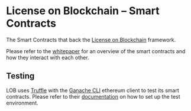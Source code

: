 # License on Blockchain – Smart Contracts

The Smart Contracts that back the [License on Blockchain](https://github.com/license-on-blockchain) framework. 

Please refer to the [whitepaper](https://github.com/licence-on-blockchain/whitepaper) for an overview of the smart contracts and how they interact with each other.

## Testing

LOB uses [Truffle](https://truffleframework.com) with the [Ganache CLI](https://github.com/trufflesuite/ganache-cli) ethereum client to test its smart contracts. Please refer to their [documentation](https://truffleframework.com/docs/getting_started/installation) on how to set up the test environment.